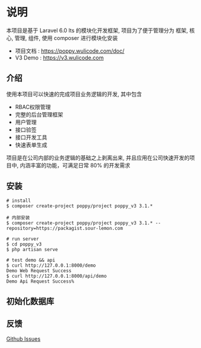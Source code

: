 # 说明

本项目是基于 Laravel 6.0 lts 的模块化开发框架, 项目为了便于管理分为 框架, 核心, 管理, 组件, 使用 composer 进行模块化安装

- 项目文档 : https://poppy.wulicode.com/doc/
- V3 Demo : https://v3.wulicode.com

## 介绍

使用本项目可以快速的完成项目业务逻辑的开发, 其中包含

- RBAC权限管理
- 完整的后台管理框架
- 用户管理
- 接口验签
- 接口开发工具
- 快速表单生成

项目是在公司内部的业务逻辑的基础之上剥离出来, 并且应用在公司快速开发的项目中, 内涵丰富的功能，可满足日常 80% 的开发需求

## 安装

```
# install
$ composer create-project poppy/project poppy_v3 3.1.*

# 内部安装
$ composer create-project poppy/project poppy_v3 3.1.* --repository=https://packagist.sour-lemon.com

# run server
$ cd poppy_v3
$ php artisan serve

# test demo && api
$ curl http://127.0.0.1:8000/demo
Demo Web Request Success
$ curl http://127.0.0.1:8000/api/demo
Demo Api Request Success%
```

## 初始化数据库

## 反馈

[Github Issues](https://github.com/imvkmark/poppy-project/issues)
